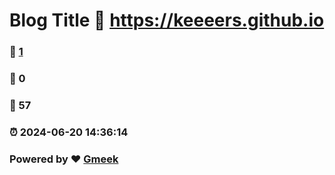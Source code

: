 # Blog Title :link: https://keeeers.github.io 
### :page_facing_up: [1](https://keeeers.github.io/tag.html) 
### :speech_balloon: 0 
### :hibiscus: 57 
### :alarm_clock: 2024-06-20 14:36:14 
### Powered by :heart: [Gmeek](https://github.com/Meekdai/Gmeek)

